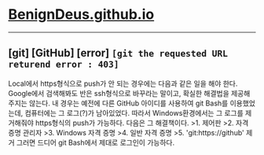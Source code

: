 # [BenignDeus.github.io](https://benigndeus.github.io)

---
## [git] [GitHub] [error] `[git the requested URL returend error : 403]`
Local에서 https형식으로 push가 안 되는 경우에는 다음과 같은 일을 해야 한다. Google에서 검색해봐도 반은 ssh형식으로 바꾸라는 말이고, 확실한 해결법을 제공해주지는 않는다. 내 경우는 예전에 다른 GitHub 아이디를 사용하여 git Bash를 이용했었는데, 컴퓨터에는 그 로그(?)가 남아있었다. 따라서 Windows환경에서는 그 로그를 제거해줘야 https형식의 push가 가능하다. 다음은 그 해결책이다.
    >1. 제어판
    >2. 자격 증명 관리자
    >3. Windows 자격 증명
    >4. 일반 자격 증명
    >5. 'git:https://github' 제거
그러면 드디어 git Bash에서 제대로 로그인이 가능하다.